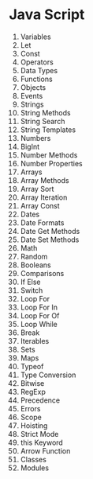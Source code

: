 # Java Script

1.	Variables
2.	Let
3.	Const
4.	Operators
7.	Data Types
8.	Functions
9.	Objects
10.	Events
11.	Strings
12.	String Methods
13.	String Search
14.	String Templates
15.	Numbers
16.	BigInt
17.	Number Methods
18.	Number Properties
19.	Arrays
20.	Array Methods
21.	Array Sort
22.	Array Iteration
23.	Array Const
24.	Dates
25.	Date Formats
26.	Date Get Methods
27.	Date Set Methods
28.	Math
29.	Random
30.	Booleans
31.	Comparisons
32.	If Else
33.	Switch
34.	Loop For
35.	Loop For In
36.	Loop For Of
37.	Loop While
38.	Break
39.	Iterables
40.	Sets
41.	Maps
42.	Typeof
43.	Type Conversion
44.	Bitwise
45.	RegExp
46.	Precedence
47.	Errors
48.	Scope
49.	Hoisting
50.	Strict Mode
51.	this Keyword
52.	Arrow Function
53.	Classes
54.	Modules

